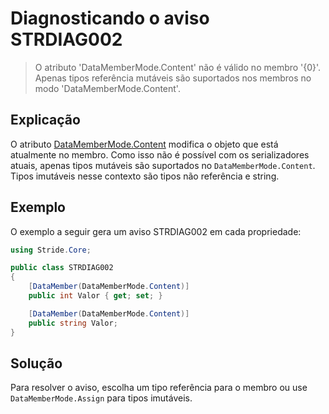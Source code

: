 # Diagnosticando o aviso STRDIAG002

> O atributo 'DataMemberMode.Content' não é válido no membro '{0}'.
> Apenas tipos referência mutáveis são suportados nos membros no modo 'DataMemberMode.Content'.

## Explicação

O atributo [DataMemberMode.Content](xref:Stride.Core.DataMemberMode) modifica o objeto que está atualmente no membro.
Como isso não é possível com os serializadores atuais, apenas tipos mutáveis são suportados no `DataMemberMode.Content`. Tipos imutáveis nesse contexto são tipos não referência e string.

## Exemplo

O exemplo a seguir gera um aviso STRDIAG002 em cada propriedade:

```csharp
using Stride.Core;

public class STRDIAG002
{
    [DataMember(DataMemberMode.Content)]
    public int Valor { get; set; }

    [DataMember(DataMemberMode.Content)]
    public string Valor;
}
```

## Solução

Para resolver o aviso, escolha um tipo referência para o membro ou use `DataMemberMode.Assign` para tipos imutáveis.